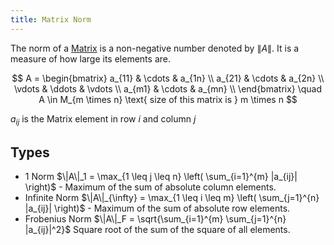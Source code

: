 ```yaml
---
title: Matrix Norm
---
```


The norm of a [Matrix](/matrices-and-linear-transformations/matrix) is a non-negative number denoted by $\|A\|$. It is a measure of how large its elements are.

$$
A = \begin{bmatrix}
a_{11} & \cdots & a_{1n} \\
a_{21} & \cdots & a_{2n} \\
\vdots & \ddots & \vdots \\
a_{m1} & \cdots & a_{mn} \\
\end{bmatrix}
\quad A \in M_{m \times n} \text{ size of this matrix is } m \times n
$$

$a_{ij}$ is the Matrix element in row $i$ and column $j$

## Types

- 1 Norm $\|A\|_1 = \max_{1 \leq j \leq n} \left( \sum_{i=1}^{m} |a_{ij}| \right)$ - Maximum of the sum of absolute column elements.
- Infinite Norm $\|A\|_{\infty} = \max_{1 \leq i \leq m} \left( \sum_{j=1}^{n} |a_{ij}| \right)$  - Maximum of the sum of absolute row elements.
- Frobenius Norm $\|A\|_F = \sqrt{\sum_{i=1}^{m} \sum_{j=1}^{n} |a_{ij}|^2}$ Square root of the sum of the square of all elements.
